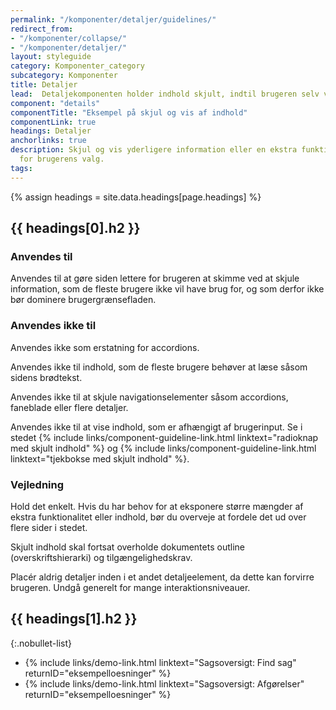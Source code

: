 ```yaml
---
permalink: "/komponenter/detaljer/guidelines/"
redirect_from:
- "/komponenter/collapse/"
- "/komponenter/detaljer/"
layout: styleguide
category: Komponenter_category
subcategory: Komponenter
title: Detaljer
lead:  Detaljekomponenten holder indhold skjult, indtil brugeren selv vælge at folde det ud.
component: "details"
componentTitle: "Eksempel på skjul og vis af indhold"
componentLink: true
headings: Detaljer
anchorlinks: true
description: Skjul og vis yderligere information eller en ekstra funktion relevant
  for brugerens valg.
tags: 
---
```


{% assign headings = site.data.headings[page.headings] %}

[---- Sådan bruges komponenten -------------------------------------]: # 
<h2 id="{{ headings[0].id }}">{{ headings[0].h2 }}</h2>

### Anvendes til

Anvendes til at gøre siden lettere for brugeren at skimme ved at skjule information, som de fleste brugere ikke vil have brug for, og som derfor ikke bør dominere brugergrænsefladen.

### Anvendes ikke til

Anvendes ikke som erstatning for accordions.

Anvendes ikke til indhold, som de fleste brugere behøver at læse såsom sidens brødtekst.

Anvendes ikke til at skjule navigationselementer såsom accordions, faneblade eller flere detaljer.

Anvendes ikke til at vise indhold, som er afhængigt af brugerinput. Se i stedet {% include links/component-guideline-link.html linktext="radioknap med skjult indhold" %} og {% include links/component-guideline-link.html linktext="tjekbokse med skjult indhold" %}.

### Vejledning

Hold det enkelt. Hvis du har behov for at eksponere større mængder af ekstra funktionalitet eller indhold, bør du overveje at fordele det ud over flere sider i stedet.

Skjult indhold skal fortsat overholde dokumentets outline (overskriftshierarki) og tilgængelighedskrav.

Placér aldrig detaljer inden i et andet detaljeelement, da dette kan forvirre brugeren. Undgå generelt for mange interaktionsniveauer.

[---- Se komponenten i eksempelløsninger -------------------------------------]: # 
<h2 id="{{ headings[1].id }}">{{ headings[1].h2 }}</h2>

{:.nobullet-list}
- {% include links/demo-link.html linktext="Sagsoversigt: Find sag" returnID="eksempelloesninger" %}
- {% include links/demo-link.html linktext="Sagsoversigt: Afgørelser" returnID="eksempelloesninger" %}

